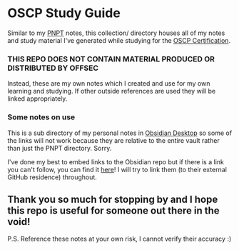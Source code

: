 
# OSCP Study Guide
Similar to my [PNPT](../PNPT/README.md) notes, this collection/ directory houses all of my notes and study material I've generated while studying for the [OSCP Certification](https://www.offsec.com/courses/pen-200/).
### THIS REPO DOES NOT CONTAIN MATERIAL PRODUCED OR DISTRIBUTED BY OFFSEC
Instead, these are my own notes which I created and use for my own learning and studying. If other outside references are used they will be linked appropriately.
### Some notes on use
This is a sub directory of my personal notes in [Obsidian Desktop](https://obsidian.md/) so some of the links will not work because they are relative to the entire vault rather than just the PNPT directory. Sorry.

I've done my best to embed links to the Obsidian repo but if there is a link you can't follow, you can find it [here](https://github.com/TrshPuppy/obsidian-notes)! I will try to link them (to their external GitHub residence) throughout.
## Thank you so much for stopping by and I hope this repo is useful for someone out there in the void!
P.S. Reference these notes at your own risk, I cannot verify their accuracy :)